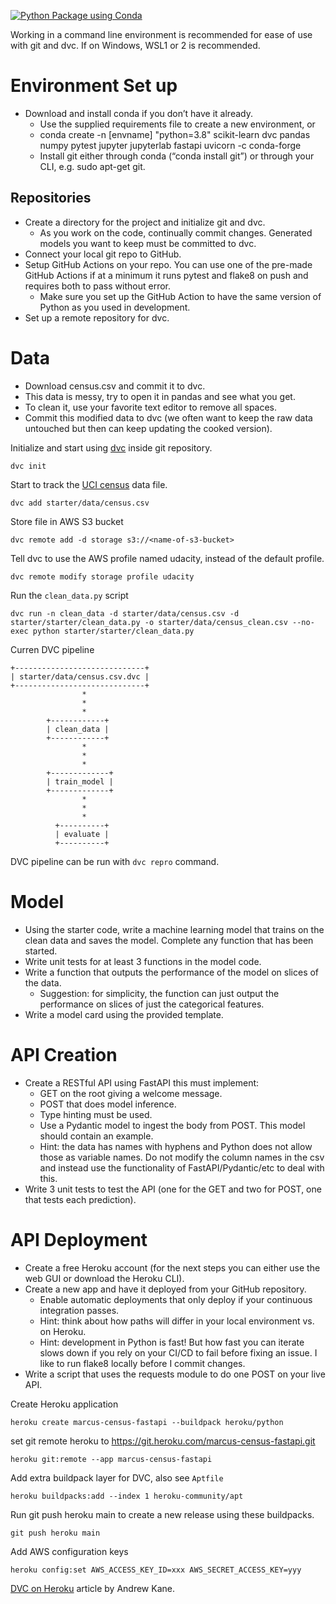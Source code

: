 [![Python Package using Conda](https://github.com/marcusholmgren/machine-learning-on-census-with-fastapi/actions/workflows/python-package-conda.yml/badge.svg)](https://github.com/marcusholmgren/machine-learning-on-census-with-fastapi/actions/workflows/python-package-conda.yml)

Working in a command line environment is recommended for ease of use with git and dvc. If on Windows, WSL1 or 2 is recommended.

# Environment Set up
* Download and install conda if you don’t have it already.
    * Use the supplied requirements file to create a new environment, or
    * conda create -n [envname] "python=3.8" scikit-learn dvc pandas numpy pytest jupyter jupyterlab fastapi uvicorn -c conda-forge
    * Install git either through conda (“conda install git”) or through your CLI, e.g. sudo apt-get git.

## Repositories
* Create a directory for the project and initialize git and dvc.
    * As you work on the code, continually commit changes. Generated models you want to keep must be committed to dvc.
* Connect your local git repo to GitHub.
* Setup GitHub Actions on your repo. You can use one of the pre-made GitHub Actions if at a minimum it runs pytest and flake8 on push and requires both to pass without error.
    * Make sure you set up the GitHub Action to have the same version of Python as you used in development.
* Set up a remote repository for dvc.

# Data
* Download census.csv and commit it to dvc.
* This data is messy, try to open it in pandas and see what you get.
* To clean it, use your favorite text editor to remove all spaces.
* Commit this modified data to dvc (we often want to keep the raw data untouched but then can keep updating the cooked version).

Initialize and start using [dvc](https://dvc.org/) inside git repository.
```
dvc init
```

Start to track the [UCI census](https://archive.ics.uci.edu/ml/datasets/census+income) data file.
```
dvc add starter/data/census.csv
```

Store file in AWS S3 bucket
```
dvc remote add -d storage s3://<name-of-s3-bucket>
```

Tell dvc to use the AWS profile named udacity, instead of the default profile.
```
dvc remote modify storage profile udacity
```

Run the `clean_data.py` script 
```
dvc run -n clean_data -d starter/data/census.csv -d starter/starter/clean_data.py -o starter/data/census_clean.csv --no-exec python starter/starter/clean_data.py
```

Curren DVC pipeline
```
+-----------------------------+  
| starter/data/census.csv.dvc |  
+-----------------------------+  
                *                
                *                
                *                
        +------------+           
        | clean_data |           
        +------------+           
                *                
                *                
                *                
        +-------------+          
        | train_model |          
        +-------------+          
                *                
                *                
                *                
          +----------+           
          | evaluate |           
          +----------+                   
```

DVC pipeline can be run with `dvc repro` command.

# Model
* Using the starter code, write a machine learning model that trains on the clean data and saves the model. Complete any function that has been started.
* Write unit tests for at least 3 functions in the model code.
* Write a function that outputs the performance of the model on slices of the data.
    * Suggestion: for simplicity, the function can just output the performance on slices of just the categorical features.
* Write a model card using the provided template.

# API Creation
*  Create a RESTful API using FastAPI this must implement:
    * GET on the root giving a welcome message.
    * POST that does model inference.
    * Type hinting must be used.
    * Use a Pydantic model to ingest the body from POST. This model should contain an example.
   	 * Hint: the data has names with hyphens and Python does not allow those as variable names. Do not modify the column names in the csv and instead use the functionality of FastAPI/Pydantic/etc to deal with this.
* Write 3 unit tests to test the API (one for the GET and two for POST, one that tests each prediction).

# API Deployment
* Create a free Heroku account (for the next steps you can either use the web GUI or download the Heroku CLI).
* Create a new app and have it deployed from your GitHub repository.
    * Enable automatic deployments that only deploy if your continuous integration passes.
    * Hint: think about how paths will differ in your local environment vs. on Heroku.
    * Hint: development in Python is fast! But how fast you can iterate slows down if you rely on your CI/CD to fail before fixing an issue. I like to run flake8 locally before I commit changes.
* Write a script that uses the requests module to do one POST on your live API.


Create Heroku application
```cli
heroku create marcus-census-fastapi --buildpack heroku/python
```

set git remote heroku to https://git.heroku.com/marcus-census-fastapi.git
```cli
heroku git:remote --app marcus-census-fastapi
```

Add extra buildpack layer for DVC, also see `Aptfile`
```cli
heroku buildpacks:add --index 1 heroku-community/apt
```

Run git push heroku main to create a new release using these buildpacks.
```cli
git push heroku main
```

Add AWS configuration keys
```cli
heroku config:set AWS_ACCESS_KEY_ID=xxx AWS_SECRET_ACCESS_KEY=yyy
```

[DVC on Heroku](https://ankane.org/dvc-on-heroku) article by Andrew Kane.
